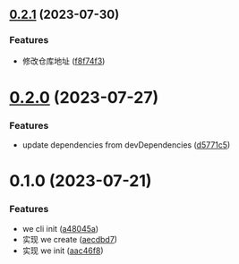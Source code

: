 

## [0.2.1](https://github.com/wei-design/we-cli/compare/0.2.0...0.2.1) (2023-07-30)


### Features

* 修改仓库地址 ([f8f74f3](https://github.com/wei-design/we-cli/commit/f8f74f31500c9b8855cffc6214731a0f5d3268c3))

# [0.2.0](https://github.com/wei-design/we-cli/compare/0.1.0...0.2.0) (2023-07-27)


### Features

* update dependencies from devDependencies ([d5771c5](https://github.com/wei-design/we-cli/commit/d5771c5e287f7c85833375f2c34a46b37f5c1980))

# 0.1.0 (2023-07-21)


### Features

* we cli init ([a48045a](https://github.com/wei-design/we-cli/commit/a48045a06bab64e4a8a0cac5ee3144f7c002d7e4))
* 实现 we create ([aecdbd7](https://github.com/wei-design/we-cli/commit/aecdbd709f8faa6b3190994c6d38872ee2e3f120))
* 实现 we init ([aac46f8](https://github.com/wei-design/we-cli/commit/aac46f894cab1382b14766b3e710b153fb7a0090))